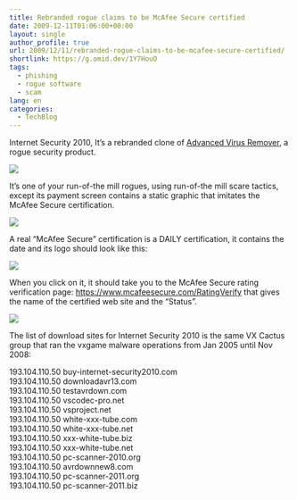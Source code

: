 ```yaml
---
title: Rebranded rogue claims to be McAfee Secure certified
date: 2009-12-11T01:06:00+00:00
layout: single
author_profile: true
url: 2009/12/11/rebranded-rogue-claims-to-be-mcafee-secure-certified/
shortlink: https://g.omid.dev/1Y7HouO
tags:
  - phishing
  - rogue software
  - scam
lang: en
categories: 
  - TechBlog
---
```

Internet Security 2010, It’s a rebranded clone of [Advanced Virus Remover](http://sites.google.com/site/boelectronic/computer/malware/list-of-common-malwares/advanced-virus-remover), a rogue security product.

![](http://1.bp.blogspot.com/_vaUVXcmC3OI/SyGTBpVbAxI/AAAAAAAAAUk/cPz2lHD50z4/s1600-h/InternetSecurity2010_FakeResults.jpg)

It’s one of your run-of-the mill rogues, using run-of-the mill scare tactics, except its payment screen contains a static graphic that imitates the McAfee Secure certification.

![](http://2.bp.blogspot.com/_vaUVXcmC3OI/SyGTEBT2FsI/AAAAAAAAAUs/WwHGzGobUI4/s1600-h/Copy+of+InternetSecurity2010_McAfeeSecure_Tested.jpg)

A real “McAfee Secure” certification is a DAILY certification, it contains the date and its logo should look like this:

![](http://4.bp.blogspot.com/_vaUVXcmC3OI/SyGTGQqbu_I/AAAAAAAAAU8/XCe-7JJpw2Q/s1600-h/Real+McAfeeSecure+tested.png)

When you click on it, it should take you to the McAfee Secure rating verification page: https://www.mcafeesecure.com/RatingVerify that gives the name of the certified web site and the “Status”.

![](http://2.bp.blogspot.com/_vaUVXcmC3OI/SyGTFoQAEqI/AAAAAAAAAU0/7-WSYKo3HsU/s1600-h/McAfee+return.png)

The list of download sites for Internet Security 2010 is the same VX Cactus group that ran the vxgame malware operations from Jan 2005 until Nov 2008:

193.104.110.50 buy-internet-security2010.com  
193.104.110.50 downloadavr13.com  
193.104.110.50 testavrdown.com  
193.104.110.50 vscodec-pro.net  
193.104.110.50 vsproject.net  
193.104.110.50 white-xxx-tube.com  
193.104.110.50 white-xxx-tube.net  
193.104.110.50 xxx-white-tube.biz  
193.104.110.50 xxx-white-tube.net  
193.104.110.50 pc-scanner-2010.org  
193.104.110.50 avrdownnew8.com  
193.104.110.50 pc-scanner-2011.org  
193.104.110.50 pc-scanner-2011.biz